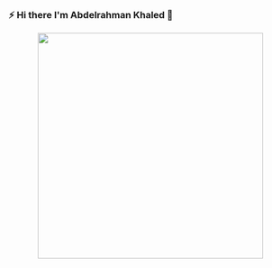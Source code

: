 ### ⚡ Hi there I'm Abdelrahman Khaled 👋

<div align="center">
<img src="https://i.imgur.com/8MupZHY.gif" width="400px"/>
</div>
